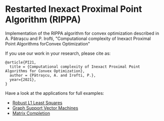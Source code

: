 # Restarted Inexact Proximal Point Algorithm (RIPPA)

Implementation of the RIPPA algorithm for convex optimization described in
A. Pătrașcu and P. Irofti, "Computational complexity of Inexact Proximal
Point Algorithms forConvex Optimization"

If you use our work in your research, please cite as:
```
@article{PI21,
  title = {Computational complexity of Inexact Proximal Point Algorithms for Convex Optimization},
  author = {Pătrașcu, A. and Irofti, P.},
  year={2021},
}
```

Have a look at the applications for full examples:
* [Robust L1 Least Squares](test_rippa_robust_l1ls.py) 
* [Graph Support Vector Machines](test_rippa_graphsvm.py) 
* [Matrix Completion](test_rippa_matrixcompletion.py) 
